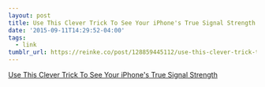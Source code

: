 ```yaml
---
layout: post
title: Use This Clever Trick To See Your iPhone's True Signal Strength
date: '2015-09-11T14:29:52-04:00'
tags:
  - link
tumblr_url: https://reinke.co/post/128859445112/use-this-clever-trick-to-see-your-iphones-true
---
```

[Use This Clever Trick To See Your iPhone's True Signal Strength](http://www.businessinsider.com/how-to-see-your-iphones-true-cell-signal-strength-2014-11)  
